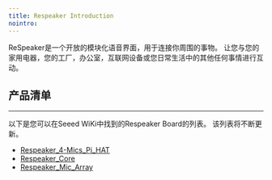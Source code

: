 ```yaml
---
title: Respeaker Introduction
nointro:
---
```


ReSpeaker是一个开放的模块化语音界面，用于连接你周围的事物。 让您与您的家用电器，您的工厂，办公室，互联网设备或您日常生活中的其他任何事情进行互动。


## 产品清单
---
以下是您可以在Seeed WiKi中找到的Respeaker Board的列表。 该列表将不断更新。

* [Respeaker_4-Mics_Pi_HAT](https://seeed.wiki/Respeaker_4-Mics_Pi_HAT)
* [Respeaker_Core](http://seeed.wiki/Respeaker_Core/)
* [Respeaker_Mic_Array](http://seeed.wiki/Respeaker_Mic_Array/)